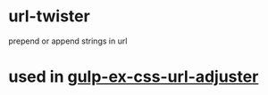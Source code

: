 # url-twister
prepend or append strings in url

# used in [gulp-ex-css-url-adjuster](https://github.com/xiaohu-developer/gulp-ex-css-url-adjuster)
